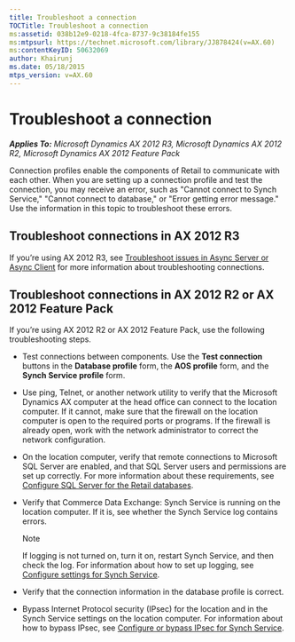 ```yaml
---
title: Troubleshoot a connection
TOCTitle: Troubleshoot a connection
ms:assetid: 038b12e9-0218-4fca-8737-9c38184fe155
ms:mtpsurl: https://technet.microsoft.com/library/JJ878424(v=AX.60)
ms:contentKeyID: 50632069
author: Khairunj
ms.date: 05/18/2015
mtps_version: v=AX.60
---
```


# Troubleshoot a connection 


_**Applies To:** Microsoft Dynamics AX 2012 R3, Microsoft Dynamics AX 2012 R2, Microsoft Dynamics AX 2012 Feature Pack_

Connection profiles enable the components of Retail to communicate with each other. When you are setting up a connection profile and test the connection, you may receive an error, such as "Cannot connect to Synch Service," "Cannot connect to database," or "Error getting error message." Use the information in this topic to troubleshoot these errors.

## Troubleshoot connections in AX 2012 R3

If you’re using AX 2012 R3, see [Troubleshoot issues in Async Server or Async Client](troubleshoot-issues-in-async-server-or-async-client.md) for more information about troubleshooting connections.

## Troubleshoot connections in AX 2012 R2 or AX 2012 Feature Pack

If you’re using AX 2012 R2 or AX 2012 Feature Pack, use the following troubleshooting steps.

  - Test connections between components. Use the **Test connection** buttons in the **Database profile** form, the **AOS profile** form, and the **Synch Service profile** form.

  - Use ping, Telnet, or another network utility to verify that the Microsoft Dynamics AX computer at the head office can connect to the location computer. If it cannot, make sure that the firewall on the location computer is open to the required ports or programs. If the firewall is already open, work with the network administrator to correct the network configuration.

  - On the location computer, verify that remote connections to Microsoft SQL Server are enabled, and that SQL Server users and permissions are set up correctly. For more information about these requirements, see [Configure SQL Server for the Retail databases](configure-sql-server-for-the-retail-databases.md).

  - Verify that Commerce Data Exchange: Synch Service is running on the location computer. If it is, see whether the Synch Service log contains errors.
    

    > [!NOTE]
    > <P>If logging is not turned on, turn it on, restart Synch Service, and then check the log. For information about how to set up logging, see <A href="configure-settings-for-synch-service.md">Configure settings for Synch Service</A>.</P>



  - Verify that the connection information in the database profile is correct.

  - Bypass Internet Protocol security (IPsec) for the location and in the Synch Service settings on the location computer. For information about how to bypass IPsec, see [Configure or bypass IPsec for Synch Service](configure-or-bypass-ipsec-for-synch-service.md).

  


